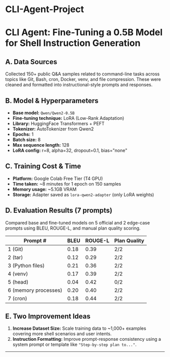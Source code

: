 # CLI-Agent-Project

# CLI Agent: Fine-Tuning a 0.5B Model for Shell Instruction Generation

## A. Data Sources
Collected 150+ public Q&A samples related to command-line tasks across topics like Git, Bash, cron, Docker, venv, and file compression. These were cleaned and formatted into instructional-style prompts and responses.

## B. Model & Hyperparameters
- **Base model:** `Qwen/Qwen2-0.5B`
- **Fine-tuning technique:** LoRA (Low-Rank Adaptation)
- **Library:** HuggingFace Transformers + PEFT
- **Tokenizer:** AutoTokenizer from Qwen2
- **Epochs:** 1
- **Batch size:** 8
- **Max sequence length:** 128
- **LoRA config:** r=8, alpha=32, dropout=0.1, bias="none"

## C. Training Cost & Time
- **Platform:** Google Colab Free Tier (T4 GPU)
- **Time taken:** ~8 minutes for 1 epoch on 150 samples
- **Memory usage:** ~5.1GB VRAM
- **Storage:** Adapter saved as `lora-qwen2-adapter` (only LoRA weights)

## D. Evaluation Results (7 prompts)
Compared base and fine-tuned models on 5 official and 2 edge-case prompts using BLEU, ROUGE-L, and manual plan quality scoring.

| Prompt # | BLEU | ROUGE-L | Plan Quality |
|----------|------|----------|---------------|
| 1 (Git) | 0.18 | 0.39 | 2/2 |
| 2 (tar) | 0.12 | 0.29 | 2/2 |
| 3 (Python files) | 0.21 | 0.36 | 2/2 |
| 4 (venv) | 0.17 | 0.39 | 2/2 |
| 5 (head) | 0.04 | 0.42 | 0/2 |
| 6 (memory processes) | 0.20 | 0.40 | 2/2 |
| 7 (cron) | 0.18 | 0.44 | 2/2 |

## E. Two Improvement Ideas
1. **Increase Dataset Size:** Scale training data to ~1,000+ examples covering more shell scenarios and user intents.
2. **Instruction Formatting:** Improve prompt-response consistency using a system prompt or template like `"Step-by-step plan to..."`.

---

